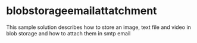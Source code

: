 # blobstorageemailattatchment
This sample solution describes how to store an image, text file and video in blob storage and how to attach them in smtp email
